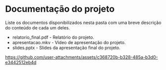 # Documentação do projeto

Liste os documentos disponibilizados nesta pasta com uma breve descrição do conteúdo de cada um deles.

* relatorio_final.pdf - Relatório do projeto.
* apresentacao.mkv - Vídeo de apresentação do projeto.
* slides.pptx - Slides da apresentação final do projeto.




https://github.com/user-attachments/assets/c368720b-b328-485a-b3d0-e3442512eb4d

